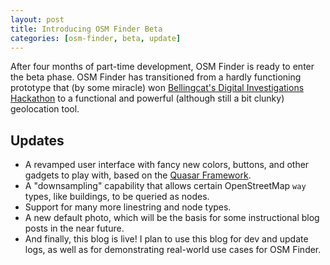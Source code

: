 ```yaml
---
layout: post
title: Introducing OSM Finder Beta
categories: [osm-finder, beta, update]
---
```


After four months of part-time development, OSM Finder is ready to enter the beta phase. OSM Finder has transitioned from a hardly functioning prototype that (by some miracle) won [Bellingcat's Digital Investigations Hackathon](https://www.bellingcat.com/resources/2022/10/06/automated-map-searches-scam-busting-tools-and-twitter-search-translations-here-are-the-results-of-bellingcats-second-hackathon/) to a functional and powerful (although still a bit clunky) geolocation tool.

## Updates

- A revamped user interface with fancy new colors, buttons, and other gadgets to play with, based on the [Quasar Framework](https://quasar.dev/).
- A "downsampling" capability that allows certain OpenStreetMap `way` types, like buildings, to be queried as nodes.
- Support for many more linestring and node types.
- A new default photo, which will be the basis for some instructional blog posts in the near future.
- And finally, this blog is live! I plan to use this blog for dev and update logs, as well as for demonstrating real-world use cases for OSM Finder.

